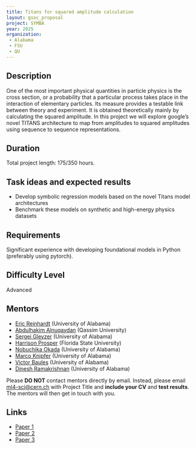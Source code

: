 ```yaml
---
title: Titans for squared amplitude calculation
layout: gsoc_proposal
project: SYMBA
year: 2025
organization:
 - Alabama
 - FSU
 - QU
---
```


## Description

One of the most important physical quantities in particle physics is the cross section, or a probability that a particular process takes place in the interaction of elementary particles. Its measure provides a testable link between theory and experiment. It is obtained theoretically mainly by calculating the squared amplitude. In this project we will explore google’s novel TITANS architecture to map from amplitudes to squared amplitudes using sequence to sequence representations.

## Duration

Total project length: 175/350 hours.

## Task ideas and expected results
  * Develop  symbolic regression models based on the novel Titans model architectures 
  * Benchmark these models on synthetic and high-energy physics datasets

   
## Requirements 
Significant experience with developing foundational models in Python (preferably using pytorch).

## Difficulty Level 
Advanced

<!-- ## Test
Please use this [link](https://docs.google.com/document/d/19ybdCLbxJs2mFsxni4yN9FP4ADlK4mxltF9OVSmbRXE/edit?usp=sharing) to access the test for this project. -->

## Mentors
  * [Eric Reinhardt](mailto:ml4-sci@cern.ch) (University of Alabama)
  * [Abdulhakim Alnuqaydan](mailto:ml4-sci@cern.ch) (Qassim University)
  * [Sergei Gleyzer](mailto:ml4-sci@cern.ch) (University of Alabama)
  * [Harrison Prosper](mailto:ml4-sci@cern.ch) (Florida State University)
  * [Nobuchika Okada](mailto:ml4-sci@cern.ch) (University of Alabama)
  * [Marco Knipfer](mailto:ml4-sci@cern.ch) (University of Alabama)
  * [Victor Baules](mailto:ml4-sci@cern.ch) (University of Alabama)
  * [Dinesh Ramakrishnan](mailto:ml4-sci@cern.ch) (University of Alabama)

Please **DO NOT** contact mentors directly by email. Instead, please email [ml4-sci@cern.ch](mailto:ml4-sci@cern.ch) with Project Title and **include your CV** and **test results**. The mentors will then get in touch with you.

## Links
  * [Paper 1](https://iopscience.iop.org/article/10.1088/2632-2153/acb2b2)
  * [Paper 2](https://arxiv.org/html/2501.00663v1)
  * [Paper 3](https://ml4physicalsciences.github.io/2024/files/NeurIPS_ML4PS_2024_118.pdf)
